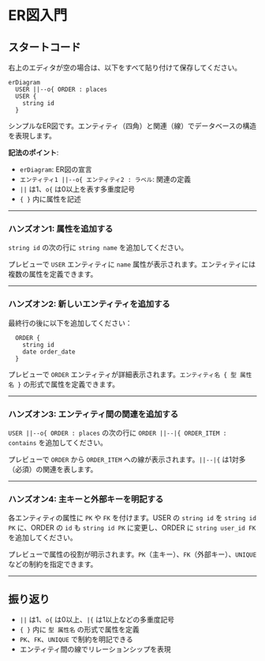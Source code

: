 # ER図入門

## スタートコード
右上のエディタが空の場合は、以下をすべて貼り付けて保存してください。

```mermaid
erDiagram
  USER ||--o{ ORDER : places
  USER {
    string id
  }
```

シンプルなER図です。エンティティ（四角）と関連（線）でデータベースの構造を表現します。

**記法のポイント**:
- `erDiagram`: ER図の宣言
- `エンティティ1 ||--o{ エンティティ2 : ラベル`: 関連の定義
- `||` は1、`o{` は0以上を表す多重度記号
- `{ }` 内に属性を記述

---

### ハンズオン1: 属性を追加する

`string id` の次の行に `string name` を追加してください。

プレビューで `USER` エンティティに `name` 属性が表示されます。エンティティには複数の属性を定義できます。

---

### ハンズオン2: 新しいエンティティを追加する

最終行の後に以下を追加してください：
```mermaid
  ORDER {
    string id
    date order_date
  }
```

プレビューで `ORDER` エンティティが詳細表示されます。`エンティティ名 { 型 属性名 }` の形式で属性を定義できます。

---

### ハンズオン3: エンティティ間の関連を追加する

`USER ||--o{ ORDER : places` の次の行に `ORDER ||--|{ ORDER_ITEM : contains` を追加してください。

プレビューで `ORDER` から `ORDER_ITEM` への線が表示されます。`||--|{` は1対多（必須）の関連を表します。

---

### ハンズオン4: 主キーと外部キーを明記する

各エンティティの属性に `PK` や `FK` を付けます。USER の `string id` を `string id PK` に、ORDER の `id` も `string id PK` に変更し、ORDER に `string user_id FK` を追加してください。

プレビューで属性の役割が明示されます。`PK`（主キー）、`FK`（外部キー）、`UNIQUE` などの制約を指定できます。

---

## 振り返り
- `||` は1、`o{` は0以上、`|{` は1以上などの多重度記号
- `{ }` 内に `型 属性名` の形式で属性を定義
- `PK`、`FK`、`UNIQUE` で制約を明記できる
- エンティティ間の線でリレーションシップを表現
